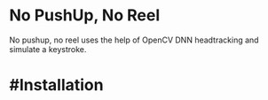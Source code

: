 # No PushUp, No Reel
No pushup, no reel uses the help of OpenCV DNN headtracking and simulate a keystroke.

# #Installation
